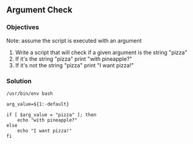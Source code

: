 ## Argument Check

### Objectives

Note: assume the script is executed with an argument

1. Write a script that will check if a given argument is the string "pizza"
 1. If it's the string "pizza" print "with pineapple?"
 2. If it's not the string "pizza" print "I want pizza!"

### Solution

```
/usr/bin/env bash

arg_value=${1:-default}

if [ $arg_value = "pizza" ]; then
    echo "with pineapple?"
else
    echo "I want pizza!"
fi
```
